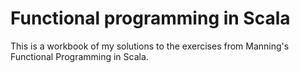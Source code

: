 # Functional programming in Scala

This is a workbook of my solutions to the exercises from Manning's Functional Programming in Scala.
